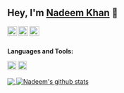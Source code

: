 ## Hey, I'm [Nadeem Khan](https://www.linkedin.com/in/nadeemkhan5811/) 👋


<a href="https://www.linkedin.com/in/nadeemkhan5811/">
  <img align="left" alt="Nadeem's Linkdein" width="22px" src="https://cdn.jsdelivr.net/npm/simple-icons@v3/icons/linkedin.svg" />
</a>
<a href="https://github.com/nadim-khan">
  <img align="left" alt="Nadeem's Github" width="22px" src="https://cdn.jsdelivr.net/npm/simple-icons@v3/icons/github.svg" />
</a>
<a href="https://instagram.com/iam_noddy/">
  <img align="left" alt="Nadeem's Instagram" width="22px" src="https://cdn.jsdelivr.net/npm/simple-icons@v3/icons/instagram.svg" />
</a>

<br/>
<br/>


**Languages and Tools:**  

<code><img height="20" src="https://cdn.worldvectorlogo.com/logos/angular-icon-1.svg"></code>
<code><img height="20" src="https://cdn.worldvectorlogo.com/logos/mlab-1"></code>
  

<a href="https://github.com/nadim-khan">
  <img align="center" src="https://github-readme-stats.vercel.app/api/top-langs/?username=nadim-khan&theme=dark&hide_langs_below=1" />
</a>
<a href="https://github.com/singhsugga">
 <img align="center" src="https://github-readme-stats.vercel.app/api?username=nadim-khan&show_icons=true&theme=dracula&line_height=27" alt="Nadeem's github stats"/>
</a>

<div align="center">

</div>
